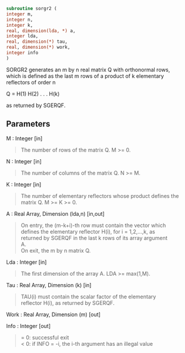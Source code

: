 ```fortran  
subroutine sorgr2 (  
integer m,  
integer n,  
integer k,  
real, dimension(lda, *) a,  
integer lda,  
real, dimension(*) tau,  
real, dimension(*) work,  
integer info  
)  
```  
  
SORGR2 generates an m by n real matrix Q with orthonormal rows,  
which is defined as the last m rows of a product of k elementary  
reflectors of order n  
  
Q  =  H(1) H(2) . . . H(k)  
  
as returned by SGERQF.  
  
## Parameters  
M : Integer [in]  
> The number of rows of the matrix Q. M >= 0.  
  
N : Integer [in]  
> The number of columns of the matrix Q. N >= M.  
  
K : Integer [in]  
> The number of elementary reflectors whose product defines the  
> matrix Q. M >= K >= 0.  
  
A : Real Array, Dimension (lda,n) [in,out]  
> On entry, the (m-k+i)-th row must contain the vector which  
> defines the elementary reflector H(i), for i = 1,2,...,k, as  
> returned by SGERQF in the last k rows of its array argument  
> A.  
> On exit, the m by n matrix Q.  
  
Lda : Integer [in]  
> The first dimension of the array A. LDA >= max(1,M).  
  
Tau : Real Array, Dimension (k) [in]  
> TAU(i) must contain the scalar factor of the elementary  
> reflector H(i), as returned by SGERQF.  
  
Work : Real Array, Dimension (m) [out]  
  
Info : Integer [out]  
> = 0: successful exit  
> < 0: if INFO = -i, the i-th argument has an illegal value  
  

